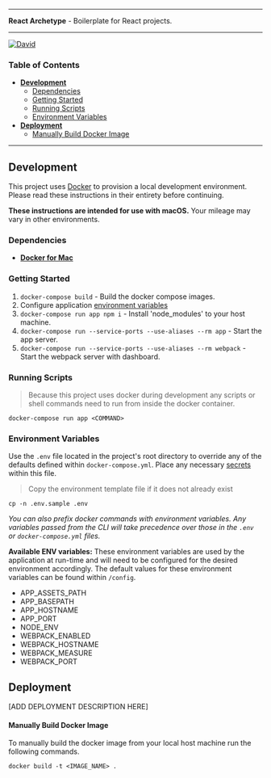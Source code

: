 ***
**React Archetype** - Boilerplate for React projects.
***

[![David](https://img.shields.io/david/kennethlmartin/react-archetype.svg?style=for-the-badge)](https://david-dm.org/kennethlmartin/react-archetype)

### Table of Contents
- **[Development](#development)**
  - [Dependencies](#dependencies)
  - [Getting Started](#getting-started)
  - [Running Scripts](#running-scripts)
  - [Environment Variables](#environment-variables)
- **[Deployment](#deployment)**
  - [Manually Build Docker Image](#manually-build-docker-image)

***

## Development
This project uses [Docker](https://docs.docker.com/userguide) to provision a local development environment. Please read these instructions in their entirety before continuing.

**These instructions are intended for use with macOS.** Your mileage may vary in other environments.

### Dependencies
- **[Docker for Mac](https://docs.docker.com/docker-for-mac/)**

### Getting Started
1. `docker-compose build` - Build the docker compose images.
1. Configure application [environment variables](#environment-variables)
1. `docker-compose run app npm i` - Install 'node_modules' to your host machine.
1. `docker-compose run --service-ports --use-aliases --rm app` - Start the app server.
1. `docker-compose run --service-ports --use-aliases --rm webpack` - Start the webpack server with dashboard.

### Running Scripts
> Because this project uses docker during development any scripts or shell commands need to run from inside the docker container.

```
docker-compose run app <COMMAND>
```

### Environment Variables
Use the `.env` file located in the project's root directory to override any of the defaults defined within `docker-compose.yml`. Place any necessary [secrets](#secrets) within this file.

> Copy the environment template file if it does not already exist

```
cp -n .env.sample .env
```

*You can also prefix docker commands with environment variables. Any variables passed from the CLI will take precedence over those in the `.env` or `docker-compose.yml` files.*

**Available ENV variables:** These environment variables are used by the application at run-time and will need to be configured for the desired environment accordingly. The default values for these environment variables can be found within `/config`.

- APP_ASSETS_PATH
- APP_BASEPATH
- APP_HOSTNAME
- APP_PORT
- NODE_ENV
- WEBPACK_ENABLED
- WEBPACK_HOSTNAME
- WEBPACK_MEASURE
- WEBPACK_PORT

## Deployment
[ADD DEPLOYMENT DESCRIPTION HERE]

#### Manually Build Docker Image
To manually build the docker image from your local host machine run the following commands.
```
docker build -t <IMAGE_NAME> .
```
